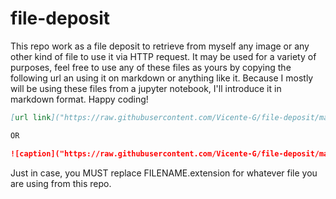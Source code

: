 # file-deposit

This repo work as a file deposit to retrieve from myself any image or any other kind of file to use it via HTTP request. It may be used for a variety of purposes, feel free to use any of these files as yours by copying the following url an using it on markdown or anything like it. Because I mostly will be using these files from a jupyter notebook, I'll introduce it in markdown format. Happy coding!
```md
[url link]("https://raw.githubusercontent.com/Vicente-G/file-deposit/main/FILENAME.extension")

OR

![caption]("https://raw.githubusercontent.com/Vicente-G/file-deposit/main/FILENAME.extension")
```
Just in case, you MUST replace FILENAME.extension for whatever file you are using from this repo.
